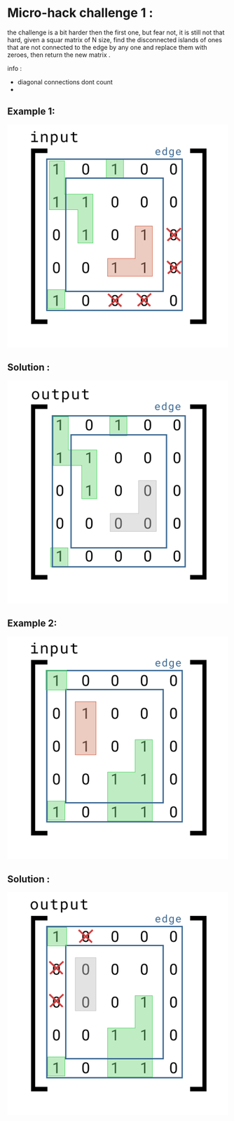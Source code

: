 # Micro-hack challenge 1 : 
the challenge is a bit harder then the first one, but fear not, it is still not that hard, given a squar matrix of N size, find the disconnected islands of ones that are not connected to the edge by any one and replace them with zeroes, then return the new matrix  .

info : 
- diagonal connections dont count 
- 
## Example 1:



![image](https://github.com/Micro-Hack/Challenge-2/blob/main/input%201%20(example).png?raw=true)


## Solution :
![image](https://github.com/Micro-Hack/Challenge-2/blob/main/output%201%20(example).png?raw=true)



## Example 2:



![image](https://github.com/Micro-Hack/Challenge-2/blob/main/input%202(example).png?raw=true)


## Solution :
![image](https://github.com/Micro-Hack/Challenge-2/blob/main/output%202%20(example).png?raw=true)



